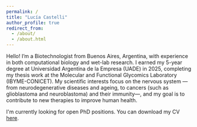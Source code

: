 ```yaml
---
permalink: /
title: "Lucía Castelli"
author_profile: true
redirect_from: 
  - /about/
  - /about.html
---
```


Hello! I’m a Biotechnologist from Buenos Aires, Argentina, with experience in both computational biology and wet-lab research. I earned my 5-year degree at Universidad Argentina de la Empresa (UADE) in 2025, completing my thesis work at the Molecular and Functional Glycomics Laboratory (IBYME-CONICET). My scientific interests focus on the nervous system —from neurodegenerative diseases and ageing, to cancers (such as glioblastoma and neuroblastoma) and their immunity—, and my goal is to contribute to new therapies to improve human health.

I'm currently looking for open PhD positions. You can download my CV <a href="~/files/CV2025.pdf" download>here</a>.
